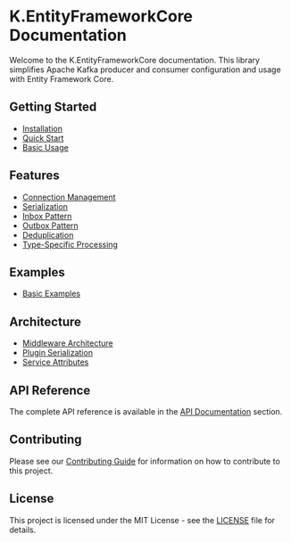 # K.EntityFrameworkCore Documentation

Welcome to the K.EntityFrameworkCore documentation. This library simplifies Apache Kafka producer and consumer configuration and usage with Entity Framework Core.

## Getting Started

- [Installation](getting-started/installation.md)
- [Quick Start](getting-started/quick-start.md)
- [Basic Usage](getting-started/basic-usage.md)

## Features

- [Connection Management](features/connection-management.md)
- [Serialization](features/serialization.md)
- [Inbox Pattern](features/inbox.md)
- [Outbox Pattern](features/outbox.md)
- [Deduplication](features/deduplication.md)
- [Type-Specific Processing](features/type-specific-processing.md)

## Examples

- [Basic Examples](examples/basic-examples.md)

## Architecture

- [Middleware Architecture](architecture/middleware-architecture.md)
- [Plugin Serialization](architecture/plugin-serialization.md)
- [Service Attributes](architecture/service-attributes.md)

## API Reference

The complete API reference is available in the [API Documentation](api/) section.

## Contributing

Please see our [Contributing Guide](../CONTRIBUTING.md) for information on how to contribute to this project.

## License

This project is licensed under the MIT License - see the [LICENSE](../LICENSE.txt) file for details.

